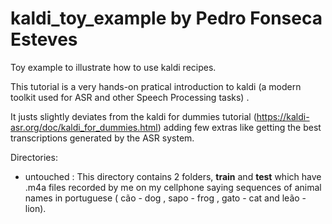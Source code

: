 # kaldi_toy_example by Pedro Fonseca Esteves
Toy example to illustrate how to use kaldi recipes.

This tutorial is a very hands-on pratical introduction to kaldi (a modern toolkit used for ASR and other Speech Processing tasks) . 

It justs slightly deviates from the kaldi for dummies tutorial (https://kaldi-asr.org/doc/kaldi_for_dummies.html) adding few extras like getting the best transcriptions generated by the ASR system.

Directories:

- untouched : This directory contains 2 folders, **train** and **test** which have .m4a files recorded by me on my cellphone saying sequences of animal names in portuguese ( cão - dog , sapo - frog , gato - cat and leão - lion).
